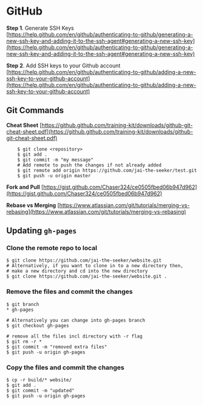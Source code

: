 

# GitHub
**Step 1**. Generate SSH Keys  
[https://help.github.com/en/github/authenticating-to-github/generating-a-new-ssh-key-and-adding-it-to-the-ssh-agent#generating-a-new-ssh-key](https://help.github.com/en/github/authenticating-to-github/generating-a-new-ssh-key-and-adding-it-to-the-ssh-agent#generating-a-new-ssh-key)

**Step 2**. Add SSH keys to your Github account  
[https://help.github.com/en/github/authenticating-to-github/adding-a-new-ssh-key-to-your-github-account](https://help.github.com/en/github/authenticating-to-github/adding-a-new-ssh-key-to-your-github-account)

## Git Commands

**Cheat Sheet**
[https://github.github.com/training-kit/downloads/github-git-cheat-sheet.pdf](https://github.github.com/training-kit/downloads/github-git-cheat-sheet.pdf)
```
    $ git clone <repository>
    $ git add .
    $ git commit -m "my message"
    # Add remote to push the changes if not already added 
    $ git remote add origin https://github.com/jai-the-seeker/test.git
    $ git push -u origin master
```
**Fork and Pull**  [https://gist.github.com/Chaser324/ce0505fbed06b947d962](https://gist.github.com/Chaser324/ce0505fbed06b947d962)  

**Rebase vs Merging**   [https://www.atlassian.com/git/tutorials/merging-vs-rebasing](https://www.atlassian.com/git/tutorials/merging-vs-rebasing)

## Updating `gh-pages`
### Clone the remote repo to local
```
$ git clone https://github.com/jai-the-seeker/website.git
# Alternatively, if you want to clone in to a new directory then,
# make a new directory and cd into the new directory
$ git clone https://github.com/jai-the-seeker/website.git .
```
### Remove the files and commit the changes
```
$ git branch
* gh-pages

# Alternatively you can change into gh-pages branch
$ git checkout gh-pages

# remove all the files incl directory with -r flag 
$ git rm -r * 
$ git commit -m "removed extra files" 
$ git push -u origin gh-pages
```
### Copy the files and commit the changes
```
$ cp -r build/* website/
$ git add .
$ git commit -m "updated"
$ git push -u origin gh-pages
```
